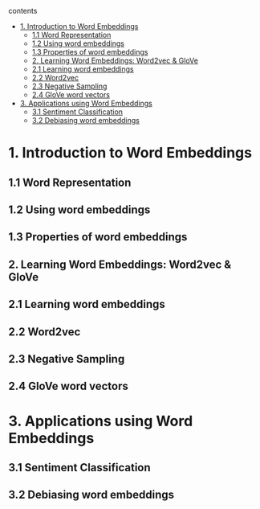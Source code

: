 contents

<!-- TOC -->

- [1. Introduction to Word Embeddings](#1-introduction-to-word-embeddings)
    - [1.1 Word Representation](#11-word-representation)
    - [1.2 Using word embeddings](#12-using-word-embeddings)
    - [1.3 Properties of word embeddings](#13-properties-of-word-embeddings)
    - [2. Learning Word Embeddings: Word2vec & GloVe](#2-learning-word-embeddings-word2vec-glove)
    - [2.1 Learning word embeddings](#21-learning-word-embeddings)
    - [2.2 Word2vec](#22-word2vec)
    - [2.3 Negative Sampling](#23-negative-sampling)
    - [2.4 GloVe word vectors](#24-glove-word-vectors)
- [3. Applications using Word Embeddings](#3-applications-using-word-embeddings)
    - [3.1 Sentiment Classification](#31-sentiment-classification)
    - [3.2 Debiasing word embeddings](#32-debiasing-word-embeddings)

<!-- /TOC -->

# 1. Introduction to Word Embeddings

## 1.1 Word Representation

## 1.2 Using word embeddings

## 1.3 Properties of word embeddings

## 2. Learning Word Embeddings: Word2vec & GloVe

## 2.1 Learning word embeddings

## 2.2 Word2vec

## 2.3 Negative Sampling

## 2.4 GloVe word vectors

# 3. Applications using Word Embeddings

## 3.1 Sentiment Classification

## 3.2 Debiasing word embeddings

